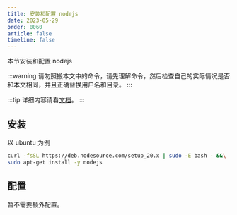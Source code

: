 ```yaml
---
title: 安装和配置 nodejs
date: 2023-05-29
order: 0060
article: false
timeline: false
---
```


本节安装和配置 nodejs

<!-- more -->

:::warning
请勿照搬本文中的命令，请先理解命令，然后检查自己的实际情况是否和本文相同，并且正确替换用户名和目录。
:::

:::tip
详细内容请看[文档](https://nodejs.org/en/download/package-manager)。
:::

## 安装

以 ubuntu 为例

```bash
curl -fsSL https://deb.nodesource.com/setup_20.x | sudo -E bash - &&\
sudo apt-get install -y nodejs
```

## 配置

暂不需要额外配置。
